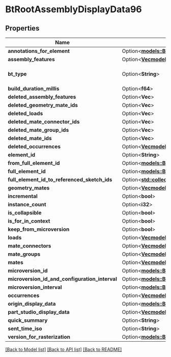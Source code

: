 # BtRootAssemblyDisplayData96

## Properties

Name | Type | Description | Notes
------------ | ------------- | ------------- | -------------
**annotations_for_element** | Option<[**models::BtAnnotationElementDisplayData894**](BTAnnotationElementDisplayData-894.md)> |  | [optional]
**assembly_features** | Option<[**Vec<models::BtAssemblyFeatureDisplayData1783>**](BTAssemblyFeatureDisplayData-1783.md)> |  | [optional]
**bt_type** | Option<**String**> | Type of JSON object. | [optional]
**build_duration_millis** | Option<**f64**> |  | [optional]
**deleted_assembly_features** | Option<**Vec<String>**> |  | [optional]
**deleted_geometry_mate_ids** | Option<**Vec<String>**> |  | [optional]
**deleted_loads** | Option<**Vec<String>**> |  | [optional]
**deleted_mate_connector_ids** | Option<**Vec<String>**> |  | [optional]
**deleted_mate_group_ids** | Option<**Vec<String>**> |  | [optional]
**deleted_mate_ids** | Option<**Vec<String>**> |  | [optional]
**deleted_occurrences** | Option<[**Vec<models::BtOccurrence74>**](BTOccurrence-74.md)> |  | [optional]
**element_id** | Option<**String**> |  | [optional]
**from_full_element_id** | Option<[**models::BtFullElementId756**](BTFullElementId-756.md)> |  | [optional]
**full_element_id** | Option<[**models::BtFullElementId756**](BTFullElementId-756.md)> |  | [optional]
**full_element_id_to_referenced_sketch_ids** | Option<[**std::collections::HashMap<String, Vec<String>>**](set.md)> |  | [optional]
**geometry_mates** | Option<[**Vec<models::BtGeometryMateDisplayData1050>**](BTGeometryMateDisplayData-1050.md)> |  | [optional]
**incremental** | Option<**bool**> |  | [optional]
**instance_count** | Option<**i32**> |  | [optional]
**is_collapsible** | Option<**bool**> |  | [optional]
**is_for_in_context** | Option<**bool**> |  | [optional]
**keep_from_microversion** | Option<**bool**> |  | [optional]
**loads** | Option<[**Vec<models::BtLoadDisplayData837>**](BTLoadDisplayData-837.md)> |  | [optional]
**mate_connectors** | Option<[**Vec<models::BtMateConnectorDisplayData94>**](BTMateConnectorDisplayData-94.md)> |  | [optional]
**mate_groups** | Option<[**Vec<models::BtMateGroupDisplayData1990>**](BTMateGroupDisplayData-1990.md)> |  | [optional]
**mates** | Option<[**Vec<models::BtMateDisplayData1358>**](BTMateDisplayData-1358.md)> |  | [optional]
**microversion_id** | Option<[**models::BtMicroversionId366**](BTMicroversionId-366.md)> |  | [optional]
**microversion_id_and_configuration_interval** | Option<[**models::BtMicroversionIdAndConfigurationInterval2364**](BTMicroversionIdAndConfigurationInterval-2364.md)> |  | [optional]
**microversion_interval** | Option<[**models::BtMicroversionIdInterval367**](BTMicroversionIdInterval-367.md)> |  | [optional]
**occurrences** | Option<[**Vec<models::BtOccurrenceDisplayData95>**](BTOccurrenceDisplayData-95.md)> |  | [optional]
**origin_display_data** | Option<[**models::BtOriginDisplayData934**](BTOriginDisplayData-934.md)> |  | [optional]
**part_studio_display_data** | Option<[**Vec<models::BtPartStudioDisplayDataBase2751>**](BTPartStudioDisplayDataBase-2751.md)> |  | [optional]
**quick_summary** | Option<**String**> |  | [optional]
**sent_time_iso** | Option<**String**> |  | [optional]
**version_for_rasterization** | Option<[**models::BtElementDisplayData326**](BTElementDisplayData-326.md)> |  | [optional]

[[Back to Model list]](../README.md#documentation-for-models) [[Back to API list]](../README.md#documentation-for-api-endpoints) [[Back to README]](../README.md)



